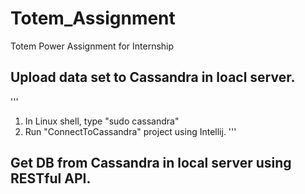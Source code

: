 # Totem_Assignment
Totem Power Assignment for Internship


## Upload data set to Cassandra in loacl server.
'''
1. In Linux shell, type "sudo cassandra"
2. Run "ConnectToCassandra" project using Intellij.
'''

## Get DB from Cassandra in local server using RESTful API.

